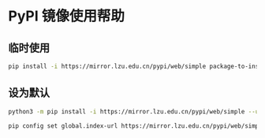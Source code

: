 # PyPI 镜像使用帮助

## 临时使用
```bash
pip install -i https://mirror.lzu.edu.cn/pypi/web/simple package-to-install
```
## 设为默认
```bash
python3 -m pip install -i https://mirror.lzu.edu.cn/pypi/web/simple --upgrade pip # 使用本镜像站来升级 pip
```
```bash
pip config set global.index-url https://mirror.lzu.edu.cn/pypi/web/simple
```